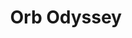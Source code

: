 ---
title: Orb Odyssey
categories: professional
layout: project
post-image: " "
description: 
islegacy: true
tags:
---